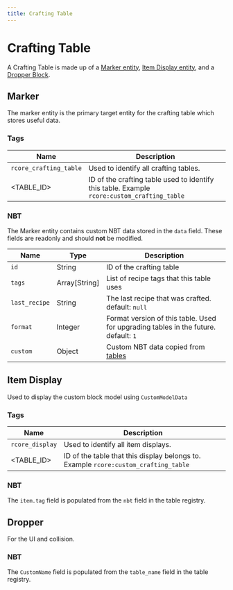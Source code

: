 ```yaml
---
title: Crafting Table
---
```


# Crafting Table

A Crafting Table is made up of a [Marker entity](https://minecraft.fandom.com/wiki/Marker), [Item Display entity](https://minecraft.fandom.com/wiki/Item_Display), and a [Dropper Block](https://minecraft.fandom.com/wiki/Dropper).

## Marker

The marker entity is the primary target entity for the crafting table which stores useful data.

### Tags

| Name                   | Description                                                                                 |
| ---------------------- | ------------------------------------------------------------------------------------------- |
| `rcore_crafting_table` | Used to identify all crafting tables.                                                       |
| <TABLE_ID>             | ID of the crafting table used to identify this table. Example `rcore:custom_crafting_table` |

### NBT

The Marker entity contains custom NBT data stored in the `data` field. These fields are readonly and should **not** be modified.

| Name          | Type          | Description                                                                         |
| ------------- | ------------- | ----------------------------------------------------------------------------------- |
| `id`          | String        | ID of the crafting table                                                            |
| `tags`        | Array[String] | List of recipe tags that this table uses                                            |
| `last_recipe` | String        | The last recipe that was crafted. default: `null`                                   |
| `format`      | Integer       | Format version of this table. Used for upgrading tables in the future. default: `1` |
| `custom`      | Object        | Custom NBT data copied from [tables](/rcore-api/tables)                             |

## Item Display

Used to display the custom block model using `CustomModelData`

### Tags

| Name            | Description                                                                         |
| --------------- | ----------------------------------------------------------------------------------- |
| `rcore_display` | Used to identify all item displays.                                                 |
| <TABLE_ID>      | ID of the table that this display belongs to. Example `rcore:custom_crafting_table` |

### NBT

The `item.tag` field is populated from the `nbt` field in the table registry.

## Dropper

For the UI and collision.

### NBT

The `CustomName` field is populated from the `table_name` field in the table registry.
